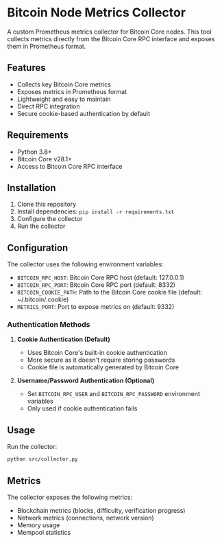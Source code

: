 # Bitcoin Node Metrics Collector

A custom Prometheus metrics collector for Bitcoin Core nodes. This tool collects metrics directly from the Bitcoin Core RPC interface and exposes them in Prometheus format.

## Features
- Collects key Bitcoin Core metrics
- Exposes metrics in Prometheus format
- Lightweight and easy to maintain
- Direct RPC integration
- Secure cookie-based authentication by default

## Requirements
- Python 3.8+
- Bitcoin Core v28.1+
- Access to Bitcoin Core RPC interface

## Installation
1. Clone this repository
2. Install dependencies: `pip install -r requirements.txt`
3. Configure the collector
4. Run the collector

## Configuration
The collector uses the following environment variables:
- `BITCOIN_RPC_HOST`: Bitcoin Core RPC host (default: 127.0.0.1)
- `BITCOIN_RPC_PORT`: Bitcoin Core RPC port (default: 8332)
- `BITCOIN_COOKIE_PATH`: Path to the Bitcoin Core cookie file (default: ~/.bitcoin/.cookie)
- `METRICS_PORT`: Port to expose metrics on (default: 9332)

### Authentication Methods
1. **Cookie Authentication (Default)**
   - Uses Bitcoin Core's built-in cookie authentication
   - More secure as it doesn't require storing passwords
   - Cookie file is automatically generated by Bitcoin Core

2. **Username/Password Authentication (Optional)**
   - Set `BITCOIN_RPC_USER` and `BITCOIN_RPC_PASSWORD` environment variables
   - Only used if cookie authentication fails

## Usage
Run the collector:
```bash
python src/collector.py
```

## Metrics
The collector exposes the following metrics:
- Blockchain metrics (blocks, difficulty, verification progress)
- Network metrics (connections, network version)
- Memory usage
- Mempool statistics 